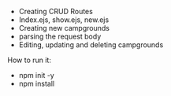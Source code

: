 
- Creating CRUD Routes
- Index.ejs, show.ejs, new.ejs 
- Creating new campgrounds
- parsing the request body
- Editing, updating and deleting campgrounds

How to run it:
- npm init -y
- npm install